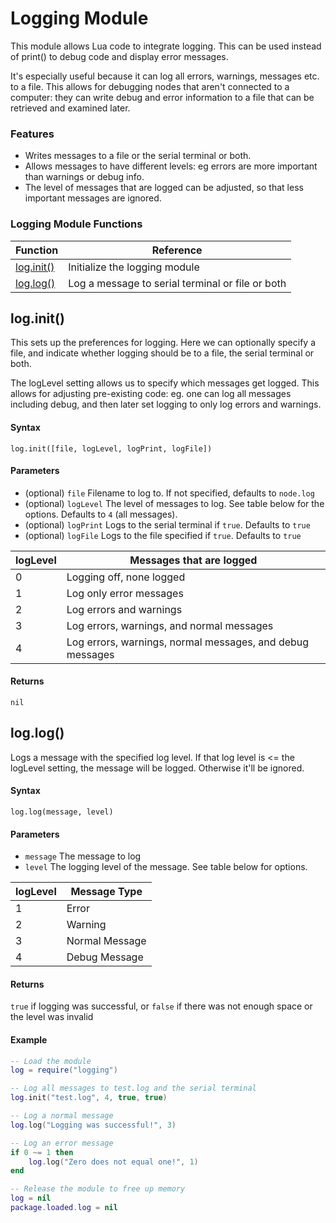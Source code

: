 
# Logging Module

This module allows Lua code to integrate logging.  This can be used instead of print() to debug code and display error messages.  

It's especially useful because it can log all errors, warnings, messages etc. to a file.  This allows for debugging nodes that aren't connected to a computer: they can write debug and error information to a file that can be retrieved and examined later.  

### Features
* Writes messages to a file or the serial terminal or both.
* Allows messages to have different levels: eg errors are more important than warnings or debug info.
* The level of messages that are logged can be adjusted, so that less important messages are ignored.


### Logging Module Functions

| Function                     | Reference                                        |
|------------------------------|--------------------------------------------------|
| [log.init()](#loginit)       | Initialize the logging module                    |
| [log.log()](#loglog)         | Log a message to serial terminal or file or both |



## log.init()
This sets up the preferences for logging.  Here we can optionally specify a file, and indicate whether logging should be to a file, the serial terminal or both.  

The logLevel setting allows us to specify which messages get logged.  This allows for adjusting pre-existing code: eg. one can log all messages including debug, and then later set logging to only log errors and warnings.  

#### Syntax
`log.init([file, logLevel, logPrint, logFile])`

#### Parameters
- (optional) `file` Filename to log to.  If not specified, defaults to `node.log`
- (optional) `logLevel` The level of messages to log.  See table below for the options.  Defaults to `4` (all messages).
- (optional) `logPrint` Logs to the serial terminal if `true`.  Defaults to `true`
- (optional) `logFile` Logs to the file specified if `true`. Defaults to `true`

| logLevel | Messages that are logged                                  |
|----------|-----------------------------------------------------------|
| 0        | Logging off, none logged                                  |
| 1        | Log only error messages                                   |
| 2        | Log errors and warnings                                   |
| 3        | Log errors, warnings, and normal messages                 |
| 4        | Log errors, warnings, normal messages, and debug messages |

#### Returns
`nil`


## log.log()

Logs a message with the specified log level.  If that log level is <= the logLevel setting, the message will be logged.  Otherwise it'll be ignored.

#### Syntax
`log.log(message, level)`

#### Parameters
- `message` The message to log
- `level` The logging level of the message.  See table below for options.

| logLevel | Message Type   |
|----------|----------------|
| 1        | Error          |
| 2        | Warning        |
| 3        | Normal Message |
| 4        | Debug Message  |

#### Returns
`true` if logging was successful, or `false` if there was not enough space or the level was invalid

#### Example
```Lua
-- Load the module
log = require("logging")

-- Log all messages to test.log and the serial terminal
log.init("test.log", 4, true, true)

-- Log a normal message
log.log("Logging was successful!", 3)

-- Log an error message
if 0 ~= 1 then
    log.log("Zero does not equal one!", 1)
end

-- Release the module to free up memory
log = nil
package.loaded.log = nil
```
